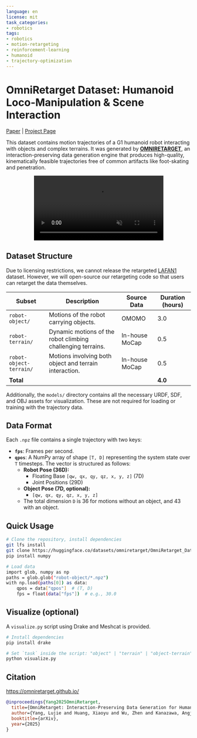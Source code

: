 ```yaml
---
language: en
license: mit
task_categories:
- robotics
tags:
- robotics
- motion-retargeting
- reinforcement-learning
- humanoid
- trajectory-optimization
---
```


# OmniRetarget Dataset: Humanoid Loco-Manipulation & Scene Interaction 

[Paper](https://huggingface.co/papers/2509.26633) | [Project Page](https://omniretarget.github.io)

This dataset contains motion trajectories of a G1 humanoid robot interacting with objects and complex terrains. It was generated by **[OMNIRETARGET](https://omniretarget.github.io/)**, an interaction-preserving data generation engine that produces high-quality, kinematically feasible trajectories free of common artifacts like foot-skating and penetration.

<div align="center">
<video autoplay loop muted controls width="70%">
  <source src="https://huggingface.co/datasets/omniretarget/OmniRetarget_Dataset/resolve/main/assets/teaser.mp4" type="video/mp4">
</video>
</div>

## Dataset Structure

Due to licensing restrictions, we cannot release the retargeted [LAFAN1](https://github.com/ubisoft/ubisoft-laforge-animation-dataset) dataset. However, we will open-source our retargeting code so that users can retarget the data themselves.

| Subset                   | Description                                         | Source Data     | Duration (hours) |
| ------------------------ | --------------------------------------------------- | --------------- | ---------------- |
| `robot-object/`          | Motions of the robot carrying objects. | OMOMO           | 3.0             |
| `robot-terrain/`         | Dynamic motions of the robot climbing challenging terrains. | In-house MoCap  | 0.5              |
| `robot-object-terrain/`  | Motions involving both object and terrain interaction. | In-house MoCap  | 0.5              |
| **Total** |                                                     |                 | **4.0** |

Additionally, the `models/` directory contains all the necessary URDF, SDF, and OBJ assets for visualization. These are not required for loading or training with the trajectory data.

## Data Format

Each `.npz` file contains a single trajectory with two keys:
- **`fps`**: Frames per second.
- **`qpos`**: A NumPy array of shape `[T, D]` representing the system state over `T` timesteps. The vector is structured as follows:
    - **Robot Pose (36D):**
        - Floating Base `[qw, qx, qy, qz, x, y, z]` (7D)
        - Joint Positions (29D)
    - **Object Pose (7D, optional):**
        - `[qw, qx, qy, qz, x, y, z]`
    - The total dimension `D` is 36 for motions without an object, and 43 with an object.

## Quick Usage
```bash
# Clone the repository, install dependencies
git lfs install
git clone https://huggingface.co/datasets/omniretarget/OmniRetarget_Dataset
pip install numpy
```
``` bash
# Load data
import glob, numpy as np
paths = glob.glob("robot-object/*.npz")
with np.load(paths[0]) as data:
    qpos = data["qpos"]  # (T, D)
    fps = float(data["fps"])  # e.g., 30.0
```

## Visualize (optional)
A `visualize.py` script using Drake and Meshcat is provided.
```bash
# Install dependencies
pip install drake

# Set `task` inside the script: "object" | "terrain" | "object-terrain"
python visualize.py
```

## Citation
https://omniretarget.github.io/
```bibtex
@inproceedings{Yang2025OmniRetarget,
  title={OmniRetarget: Interaction-Preserving Data Generation for Humanoid Whole-Body Loco-Manipulation and Scene Interaction},
  author={Yang, Lujie and Huang, Xiaoyu and Wu, Zhen and Kanazawa, Angjoo and Abbeel, Pieter and Sferrazza, Carmelo and Liu, C. Karen and Duan, Rocky and Shi, Guanya},
  booktitle={arXiv},
  year={2025}
}
```